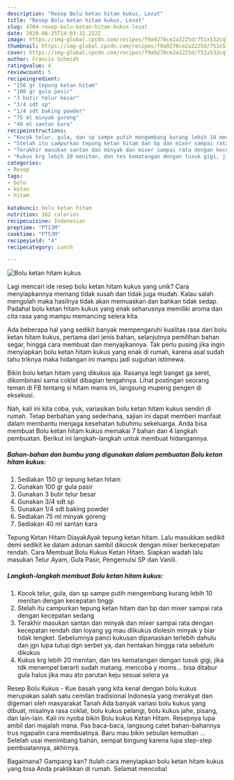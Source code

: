 ```yaml
---
description: "Resep Bolu ketan hitam kukus, Lezat"
title: "Resep Bolu ketan hitam kukus, Lezat"
slug: 4704-resep-bolu-ketan-hitam-kukus-lezat
date: 2020-08-25T14:03:32.222Z
image: https://img-global.cpcdn.com/recipes/f9a9270ce2a2225d/751x532cq70/bolu-ketan-hitam-kukus-foto-resep-utama.jpg
thumbnail: https://img-global.cpcdn.com/recipes/f9a9270ce2a2225d/751x532cq70/bolu-ketan-hitam-kukus-foto-resep-utama.jpg
cover: https://img-global.cpcdn.com/recipes/f9a9270ce2a2225d/751x532cq70/bolu-ketan-hitam-kukus-foto-resep-utama.jpg
author: Francis Schmidt
ratingvalue: 4
reviewcount: 5
recipeingredient:
- "150 gr tepung ketan hitam"
- "100 gr gula pasir"
- "3 butir telur besar"
- "3/4 sdt sp"
- "1/4 sdt baking powder"
- "75 ml minyak goreng"
- "40 ml santan kara"
recipeinstructions:
- "Kocok telur, gula, dan sp sampe putih mengembang kurang lebih 10 menitan dengan kecepatan tinggi"
- "Stelah itu campurkan tepung ketan hitam dan bp dan mixer sampai rata dengan kecepatan sedang"
- "Terakhir masukan santan dan minyak dan mixer sampai rata dengan kecepatan rendah dan loyang yg mau dlikukus diolesin minyak y biar tidak lengket. Sebelumnya panci kukusan dipanaskan terlebih dahulu dan jgn lupa tutup dgn serbet ya, dan hentakan hingga rata sebelum dikukus"
- "Kukus krg lebih 20 menitan, dan tes kematangan dengan tusuk gigi, jika tdk menempel berarti sudah matang. mencoba y moms... bisa ditabur gula halus jika mau ato parutan keju sesuai selera ya"
categories:
- Resep
tags:
- bolu
- ketan
- hitam

katakunci: bolu ketan hitam 
nutrition: 162 calories
recipecuisine: Indonesian
preptime: "PT13M"
cooktime: "PT53M"
recipeyield: "4"
recipecategory: Lunch

---
```



![Bolu ketan hitam kukus](https://img-global.cpcdn.com/recipes/f9a9270ce2a2225d/751x532cq70/bolu-ketan-hitam-kukus-foto-resep-utama.jpg)

Lagi mencari ide resep bolu ketan hitam kukus yang unik? Cara menyiapkannya memang tidak susah dan tidak juga mudah. Kalau salah mengolah maka hasilnya tidak akan memuaskan dan bahkan tidak sedap. Padahal bolu ketan hitam kukus yang enak seharusnya memiliki aroma dan cita rasa yang mampu memancing selera kita.

Ada beberapa hal yang sedikit banyak mempengaruhi kualitas rasa dari bolu ketan hitam kukus, pertama dari jenis bahan, selanjutnya pemilihan bahan segar, hingga cara membuat dan menyajikannya. Tak perlu pusing jika ingin menyiapkan bolu ketan hitam kukus yang enak di rumah, karena asal sudah tahu triknya maka hidangan ini mampu jadi suguhan istimewa.

Bikin bolu ketan hitam yang dikukus aja. Rasanya legit banget ga seret, dikombinasi sama coklat dibagian tengahnya. Lihat postingan seorang teman di FB tentang si hitam manis ini, langsung mupeng pengen di eksekusi.


Nah, kali ini kita coba, yuk, variasikan bolu ketan hitam kukus sendiri di rumah. Tetap berbahan yang sederhana, sajian ini dapat memberi manfaat dalam membantu menjaga kesehatan tubuhmu sekeluarga. Anda bisa membuat Bolu ketan hitam kukus memakai 7 bahan dan 4 langkah pembuatan. Berikut ini langkah-langkah untuk membuat hidangannya.

<!--inarticleads1-->

##### Bahan-bahan dan bumbu yang digunakan dalam pembuatan Bolu ketan hitam kukus:

1. Sediakan 150 gr tepung ketan hitam
1. Gunakan 100 gr gula pasir
1. Gunakan 3 butir telur besar
1. Gunakan 3/4 sdt sp
1. Gunakan 1/4 sdt baking powder
1. Sediakan 75 ml minyak goreng
1. Sediakan 40 ml santan kara


Tepung Ketan Hitam DiayakAyak tepung ketan hitam. Lalu masukkan sedikit demi sedikit ke dalam adonan sambil dikocok dengan mixer berkecepatan rendah. Cara Membuat Bolu Kukus Ketan Hitam. Siapkan wadah lalu masukan Telur Ayam, Gula Pasir, Pengemulsi SP dan Vanili. 

<!--inarticleads2-->

##### Langkah-langkah membuat Bolu ketan hitam kukus:

1. Kocok telur, gula, dan sp sampe putih mengembang kurang lebih 10 menitan dengan kecepatan tinggi
1. Stelah itu campurkan tepung ketan hitam dan bp dan mixer sampai rata dengan kecepatan sedang
1. Terakhir masukan santan dan minyak dan mixer sampai rata dengan kecepatan rendah dan loyang yg mau dlikukus diolesin minyak y biar tidak lengket. Sebelumnya panci kukusan dipanaskan terlebih dahulu dan jgn lupa tutup dgn serbet ya, dan hentakan hingga rata sebelum dikukus
1. Kukus krg lebih 20 menitan, dan tes kematangan dengan tusuk gigi, jika tdk menempel berarti sudah matang. mencoba y moms... bisa ditabur gula halus jika mau ato parutan keju sesuai selera ya


Resep Bolu Kukus - Kue basah yang kita kenal dengan bolu kukus merupakan salah satu cemilan tradisional Indonesia yang merakyat dan digemari oleh masyarakat Tanah Ada banyak variasi bolu kukus yang dibuat, misalnya rasa coklat, bolu kukus pelangi, bolu kukus jahe, pisang, dan lain-lain. Kali ini nyoba bikin Bolu kukus Ketan Hitam. Resepnya lupa ambil dari majalah mana. Pas baca-baca, langsung catet bahan-bahannya trus ngapalin cara membuatnya. Baru mau bikin sebulan kemudian … Setelah usai menimbang bahan, sempat bingung karena lupa step-step pembuatannya, akhirnya. 

Bagaimana? Gampang kan? Itulah cara menyiapkan bolu ketan hitam kukus yang bisa Anda praktikkan di rumah. Selamat mencoba!
